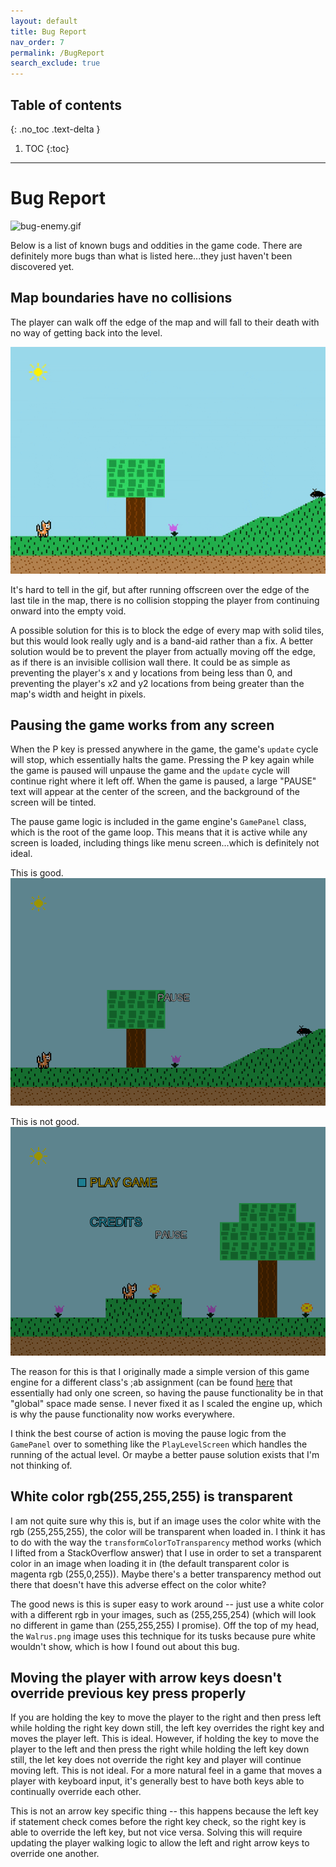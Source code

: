 ```yaml
---
layout: default
title: Bug Report
nav_order: 7
permalink: /BugReport
search_exclude: true
---
```


## Table of contents
{: .no_toc .text-delta }

1. TOC
{:toc}

---

# Bug Report

![bug-enemy.gif](../assets/images/bug-enemy.gif)

Below is a list of known bugs and oddities in the game code.
There are definitely more bugs than what is listed here...they just haven't been discovered yet.

## Map boundaries have no collisions

The player can walk off the edge of the map and will fall to their death with no way of getting back into the level.

![player-falling-off-map.gif](../assets/images/player-falling-off-map.gif)

It's hard to tell in the gif, but after running offscreen over the edge of the last tile in the map, there is no collision
stopping the player from continuing onward into the empty void.

A possible solution for this is to block the edge of every map with solid tiles, but this would look really ugly and is a band-aid rather than a fix. A better solution
would be to prevent the player from actually moving off the edge, as if there is an invisible collision wall there. It could be as simple
as preventing the player's x and y locations from being less than 0, and preventing the player's x2 and y2 locations from being greater than the map's width and height
in pixels.

## Pausing the game works from any screen

When the P key is pressed anywhere in the game, the game's `update` cycle will stop, which essentially halts the game.
Pressing the P key again while the game is paused will unpause the game and the `update` cycle will continue right where it left off. 
When the game is paused, a large "PAUSE" text will appear at the center of the screen, and the background of the screen will be tinted.

The pause game logic is included in the game engine's `GamePanel` class, which is the root of the game loop. This means
that it is active while any screen is loaded, including things like menu screen...which is definitely not ideal.

This is good.
![pause-game-1](../assets/images/pause-game-1.PNG)

This is not good.
![pause-game-2](../assets/images/pause-game-2.PNG)

The reason for this is that I originally made a simple version of this game engine for a different class's ;ab assignment (can be found [here](https://github.com/a-r-t/Simple-2D-Game-Engine) that essentially had only one screen, so having the pause functionality be in that "global" space made sense. I never fixed it as I scaled the engine up, which is why the pause functionality now works everywhere.

I think the best course of action is moving the pause logic from the `GamePanel` over to something like the `PlayLevelScreen` which handles
the running of the actual level. Or maybe a better pause solution exists that I'm not thinking of.

## White color rgb(255,255,255) is transparent

I am not quite sure why this is, but if an image uses the color white with the rgb (255,255,255), the color will be
transparent when loaded in. I think it has to do with the way the `transformColorToTransparency` method works (which I lifted
from a StackOverflow answer) that I use in order to set a transparent color in an image when loading it in (the default transparent color
is magenta rgb (255,0,255)). Maybe there's a better transparency method out there that doesn't have this adverse effect on the color white?

The good news is this is super easy to work around -- just use a white color with a different rgb in your images, such as (255,255,254) (which will look
no different in game than (255,255,255) I promise). Off the top of my head, the `Walrus.png` image uses this technique for its tusks because
pure white wouldn't show, which is how I found out about this bug.

## Moving the player with arrow keys doesn't override previous key press properly

If you are holding the key to move the player to the right and then press left while holding the right key down still,
the left key overrides the right key and moves the player left. This is ideal. However, if holding the key to move the player to the left
and then press the right while holding the left key down still, the let key does not override the right key and player will
continue moving left. This is not ideal. For a more natural feel in a game that moves a player with keyboard input,
it's generally best to have both keys able to continually override each other.

This is not an arrow key specific thing -- this happens because the left key if statement check comes before the right key check,
so the right key is able to override the left key, but not vice versa. Solving this will require updating the player walking logic to allow the left and right arrow keys to override one another.